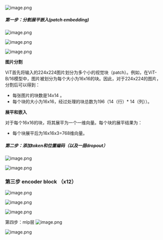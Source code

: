 ![image.png](https://erin-53347-1330131220.cos.ap-guangzhou.myqcloud.com/202411162104203.png)
##### 第一步：分割展平嵌入(patch embedding)
![image.png](https://erin-53347-1330131220.cos.ap-guangzhou.myqcloud.com/202411162111832.png)

![image.png](https://erin-53347-1330131220.cos.ap-guangzhou.myqcloud.com/202411162127486.png)

![image.png](https://erin-53347-1330131220.cos.ap-guangzhou.myqcloud.com/202411162128013.png)

**图片分割**

ViT首先将输入的224x224图片划分为多个小的视觉块（patch）。例如，在ViT-B/16模型中，图片被划分为每个大小为16x16的块。因此，对于224x224的图片，分割后可以得到：

- 每张图片的块数是14x14 。
- 每个块的大小为16x16，经过处理的块总数为196（14（行）* 14（列））。

 **展平和嵌入**

对于每个16x16的块，将其展平为一个一维向量。每个块的展平结果为：

- 每个块展平后为16x16x3=768维向量。

##### 第二步：添加token和位置编码（以及一层dropout）
![image.png](https://erin-53347-1330131220.cos.ap-guangzhou.myqcloud.com/202411162111630.png)

![image.png](https://erin-53347-1330131220.cos.ap-guangzhou.myqcloud.com/202411162124433.png)

### 第三步 encoder block  （x12）

![image.png](https://erin-53347-1330131220.cos.ap-guangzhou.myqcloud.com/202411162137158.png)

![image.png](https://erin-53347-1330131220.cos.ap-guangzhou.myqcloud.com/202411162136954.png)

![image.png](https://erin-53347-1330131220.cos.ap-guangzhou.myqcloud.com/202411162138912.png)

第四步：mlp层
![image.png](https://erin-53347-1330131220.cos.ap-guangzhou.myqcloud.com/202411162147519.png)

![image.png](https://erin-53347-1330131220.cos.ap-guangzhou.myqcloud.com/202411162147087.png)
